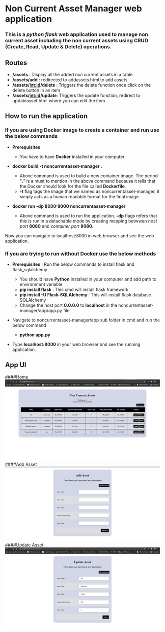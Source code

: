 # Non Current Asset Manager web application
### This is a *python flask* web application used to manage non current asset including the non current assets using CRUD (Create, Read, Update & Delete) operations.

## Routes
- **/assets** : Display all the added non current assets in a table
- **/assets/add** : redirected to addassets.html to add assets
- **/assets/<int:id>/delete** : Triggers the delete function once click on the delete button in an item
- **/assets/<int:id>/update**: Triggers the update function, redirect to updateasset.html where you can edit the item

## How to run the application

### If you are using Docker image to create a container and run use the below commands

* __Prerequisites__
	* You have to have __Docker__ installed in your computer

* __docker build -t noncurrentasset-manager .__
	* Above command is used to build a new container image. The period  "__.__" is a must to mention in the above command because it tells that the Docker should look for the file called __Dockerfile__.
	* __-t__ flag tags the image that we named as noncurrentasset-manager, it simply acts as a human readable format for the final image.

* __docker run -dp 8000:8000 noncurrentasset-manager__
	* Above command is used to run the application. __-dp__ flags refers that this is run in a detachable mode by creating mapping betwwen *host port* __8080__ and *container port* __8080__.

Now you can navigate to localhost:8000 in web browser and see the web application.


### If you are trying to run without Docker use the below methods

* __Prerequisites__ : Run the below commands to install flask and flask_sqlalchemy
	* You should have __Python__ installed in your computer and add path to environment variable
	* __pip install flask__ : This cmd will install flask framework
	* __pip install -U Flask-SQLAlchemy__ : This will install flask database SQLAlchemy
	* Change the host port __0.0.0.0__ to __localhost__ in the noncurrentasset-manager/app/app.py file

* Navigate to noncurrentasset-manager/app sub folder in cmd and run the below command
	* __python app.py__

* Type __localhost:8000__ in your web browser and see the running application.

## App UI
####Home
![Assets](/ui/assets.png?raw=true "Home")
####Add Asset
![Add Assets](/ui/addasset.png?raw=true "Add Assets")
####Update Asset
![Update Assets](/ui/updateasset.png?raw=true "Add Assets")





